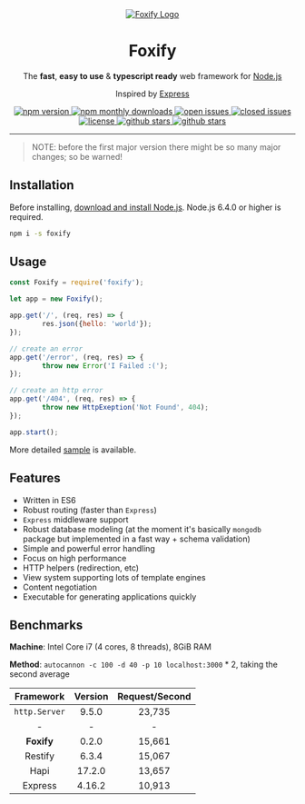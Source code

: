 <div align="center">
	<a href="https://github.com/foxifyjs/foxify">
		<img src="http://res.cloudinary.com/dmny54mk6/image/upload/v1518111172/3ZIcg4.jpg" alt="Foxify Logo" style="max-width: 400px;">
	</a>
	<h1>Foxify</h1>
	<p>The <b>fast</b>, <b>easy to use</b> &amp; <b>typescript ready</b> web framework for <a href="https://nodejs.org" target="_blank">Node.js</a></p>
	<p>Inspired by <a href="https://expressjs.com" target="__blank">Express</a></p>
	<a href="https://www.npmjs.com/package/foxify" target="_blank">
		<img src="https://img.shields.io/npm/v/foxify.svg" alt="npm version">
	</a>
	<a href="https://www.npmjs.com/package/foxify" target="_blank">
		<img src="https://img.shields.io/npm/dm/foxify.svg" alt="npm monthly downloads">
	</a>
	<a href="https://github.com/foxifyjs/foxify/issues?q=is%3Aopen+is%3Aissue" target="_blank">
		<img src="https://img.shields.io/github/issues-raw/foxifyjs/foxify.svg" alt="open issues">
	</a>
	<a href="https://github.com/foxifyjs/foxify/issues?q=is%3Aissue+is%3Aclosed" target="_blank">
		<img src="https://img.shields.io/github/issues-closed-raw/foxifyjs/foxify.svg" alt="closed issues">
	</a>
	<a href="https://github.com/foxifyjs/foxify/blob/master/LICENSE" target="_blank">
		<img src="https://img.shields.io/github/license/foxifyjs/foxify.svg" alt="license">
	</a>
	<a href="https://github.com/foxifyjs/foxify" target="_blank">
		<img src="https://img.shields.io/github/stars/foxifyjs/foxify.svg?style=social&label=Stars" alt="github stars">
	</a>
	<a href="https://github.com/foxifyjs/foxify" target="_blank">
		<img src="https://img.shields.io/github/forks/foxifyjs/foxify.svg?style=social&label=Fork" alt="github stars">
	</a>
	<br>
</div>

- - -

> NOTE: before the first major version there might be so many major changes; so be warned!


## Installation

Before installing, [download and install Node.js](https://nodejs.org/en/download/).
Node.js 6.4.0 or higher is required.

```bash
npm i -s foxify
```


## Usage

```javascript
const Foxify = require('foxify');

let app = new Foxify();

app.get('/', (req, res) => {
		res.json({hello: 'world'});
});

// create an error
app.get('/error', (req, res) => {
		throw new Error('I Failed :(');
});

// create an http error
app.get('/404', (req, res) => {
		throw new HttpExeption('Not Found', 404);
});

app.start();
```

More detailed [sample](https://github.com/foxifyjs/foxify/tree/master/sample) is available.


## Features
- Written in ES6
- Robust routing (faster than `Express`)
- `Express` middleware support
- Robust database modeling (at the moment it's basically `mongodb` package but implemented in a fast way + schema validation)
- Simple and powerful error handling
- Focus on high performance
- HTTP helpers (redirection, etc)
- View system supporting lots of template engines
- Content negotiation
- Executable for generating applications quickly


## Benchmarks

**Machine**: Intel Core i7 (4 cores, 8 threads), 8GiB RAM

**Method**: `autocannon -c 100 -d 40 -p 10 localhost:3000` * 2, taking the second average

| Framework | Version | Request/Second |
|:---------:|:-------:|:---:|
| `http.Server` | 9.5.0 | 23,735 |
| - | - | - |
| **Foxify** | 0.2.0 | 15,661 |
| Restify | 6.3.4 | 15,067 |
| Hapi | 17.2.0 | 13,657 |
| Express | 4.16.2 | 10,913 |
